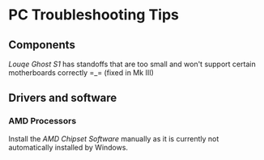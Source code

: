 # PC Troubleshooting Tips

## Components

*Louqe Ghost S1* has standoffs that are too small and won't support certain motherboards correctly =_= (fixed in Mk III)

## Drivers and software

### AMD Processors

Install the *AMD Chipset Software* manually as it is currently not automatically installed by Windows.